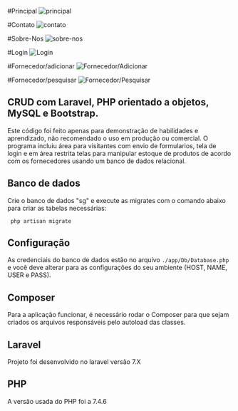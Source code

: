 
#Principal
![principal](https://user-images.githubusercontent.com/87495655/159272733-0796c24b-d5ce-40c1-8819-ab90706cf2a7.png)

#Contato
![contato](https://user-images.githubusercontent.com/87495655/159272901-e78756ed-55d6-495c-9935-d15ec64b37ff.png)

#Sobre-Nos
![sobre-nos](https://user-images.githubusercontent.com/87495655/159272977-3c5c6950-0c23-4e5f-8ea1-6d62fc667823.png)

#Login
![Login](https://user-images.githubusercontent.com/87495655/160703310-a296949c-ed92-42b6-b3b7-5f20b47f646a.png)

#Fornecedor/adicionar
![Fornecedor/Adicionar](https://user-images.githubusercontent.com/87495655/160731465-410feef0-895f-4529-a2de-52193938f7ae.png)

#Fornecedor/pesquisar
![Fornecedor/Pesquisar](https://user-images.githubusercontent.com/87495655/160731653-eba62336-3429-4a3a-9710-31f49c205c50.png)



## CRUD com Laravel, PHP orientado a objetos, MySQL e Bootstrap.
Este código foi feito apenas para demonstração de habilidades e aprendizado, não recomendado o uso em produção ou comercial.
O programa incluiu área para visitantes com envio de formularios, tela de login e em área restrita telas para manipular estoque de produtos de acordo com os fornecedores usando um banco de dados relacional. 

## Banco de dados
Crie o banco de dados "sg" e execute as migrates com o comando abaixo para criar as tabelas necessárias:
```shell
 php artisan migrate
```

## Configuração
As credenciais do banco de dados estão no arquivo `./app/Db/Database.php` e você deve alterar para as configurações do seu ambiente (HOST, NAME, USER e PASS).

## Composer
Para a aplicação funcionar, é necessário rodar o Composer para que sejam criados os arquivos responsáveis pelo autoload das classes.

## Laravel 
Projeto foi desenvolvido no laravel versão 7.X

## PHP
A versão usada do PHP foi a  7.4.6
